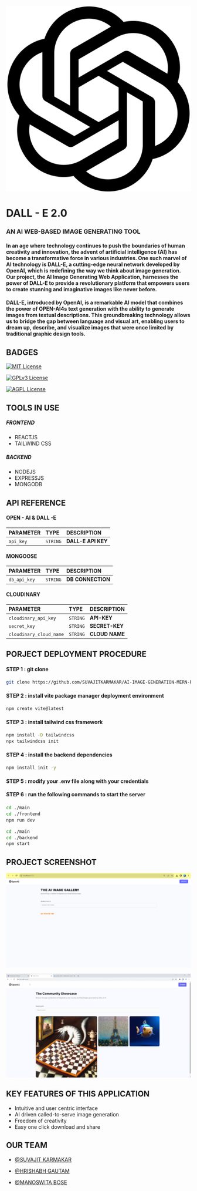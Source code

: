 
![Logo](resources/openai.svg)


# DALL - E 2.0 
### AN AI WEB-BASED IMAGE GENERATING TOOL 

#### In an age where technology continues to push the boundaries of human creativity and innovation, the advent of artificial intelligence (AI) has become a transformative force in various industries. One such marvel of AI technology is DALL-E, a cutting-edge neural network developed by OpenAI, which is redefining the way we think about image generation. Our project, the AI Image Generating Web Application, harnesses the power of DALL-E to provide a revolutionary platform that empowers users to create stunning and imaginative images like never before.

#### DALL-E, introduced by OpenAI, is a remarkable AI model that combines the power of OPEN-AI4s text generation with the ability to generate images from textual descriptions. This groundbreaking technology allows us to bridge the gap between language and visual art, enabling users to dream up, describe, and visualize images that were once limited by traditional graphic design tools.




## BADGES

[![MIT License](https://img.shields.io/badge/License-MIT-green.svg)](https://choosealicense.com/licenses/mit/)

[![GPLv3 License](https://img.shields.io/badge/License-GPL%20v3-yellow.svg)](https://opensource.org/licenses/)

[![AGPL License](https://img.shields.io/badge/license-AGPL-blue.svg)](http://www.gnu.org/licenses/agpl-3.0)

## TOOLS IN USE 
##### FRONTEND
- REACTJS
- TAILWIND CSS

##### BACKEND
- NODEJS
- EXPRESSJS
- MONGODB


## API REFERENCE 

#### OPEN - AI & DALL -E 

| PARAMETER | TYPE     | DESCRIPTION                |
| :-------- | :------- | :------------------------- |
| `api_key` | `STRING` | **DALL-E API KEY** |

#### MONGOOSE 


| PARAMETER  | TYPE     | DESCRIPTION                       |
| :-------- | :------- | :-------------------------------- |
| `db_api_key`      | `STRING` | **DB CONNECTION** |

#### CLOUDINARY 

| PARAMETER  | TYPE     | DESCRIPTION                       |
| :-------- | :------- | :-------------------------------- |
| `cloudinary_api_key`      | `STRING` | **API-KEY** |
| `secret_key`      | `STRING` | **SECRET-KEY** |
| `cloudinary_cloud_name`      | `STRING` | **CLOUD NAME** |


## PORJECT DEPLOYMENT PROCEDURE

#### STEP 1 : git clone 

```bash
git clone https://github.com/SUVAJITKARMAKAR/AI-IMAGE-GENERATION-MERN-PROJECT.git
```

#### STEP 2 : install vite package manager deployment environment

```bash
npm create vite@latest 
```

#### STEP 3 : install tailwind css framework

```bash
npm install -D tailwindcss
npx tailwindcss init
```

#### STEP 4 : install the backend dependencies

```bash
npm install init -y
```

#### STEP 5 : modify your .env file along with your credentials

#### STEP 6 : run the following commands to start the server

```bash
cd ./main
cd ./frontend
npm run dev
```

```bash
cd ./main
cd ./backend
npm start
```

## PROJECT SCREENSHOT

![STARTER PAGE](resources/starter-page.png)

![COMMUNITY PAGE](resources/community-page.png)

## KEY FEATURES OF THIS APPLICATION 

- Intuitive and user centric interface
- AI driven called-to-serve image generation
- Freedom of creativity 
- Easy one click download and share



## OUR TEAM

- [@SUVAJIT KARMAKAR](https://github.com/SUVAJITKARMAKAR)

- [@HRISHABH GAUTAM](https://github.com/hrishabh-16)

- [@MANOSWITA BOSE](https://github.com/manoswita2501)
